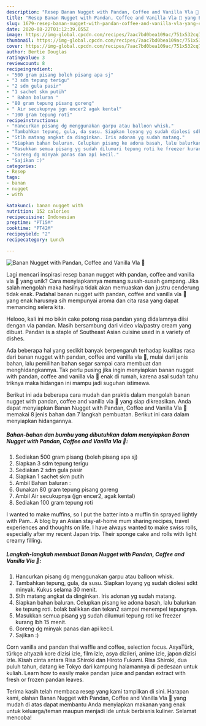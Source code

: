 ```yaml
---
description: "Resep Banan Nugget with Pandan, Coffee and Vanilla Vla 🍌 yang Enak Banget"
title: "Resep Banan Nugget with Pandan, Coffee and Vanilla Vla 🍌 yang Enak Banget"
slug: 1679-resep-banan-nugget-with-pandan-coffee-and-vanilla-vla-yang-enak-banget
date: 2020-08-22T01:12:39.055Z
image: https://img-global.cpcdn.com/recipes/7aac7bd0bea109ac/751x532cq70/banan-nugget-with-pandan-coffee-and-vanilla-vla-🍌-foto-resep-utama.jpg
thumbnail: https://img-global.cpcdn.com/recipes/7aac7bd0bea109ac/751x532cq70/banan-nugget-with-pandan-coffee-and-vanilla-vla-🍌-foto-resep-utama.jpg
cover: https://img-global.cpcdn.com/recipes/7aac7bd0bea109ac/751x532cq70/banan-nugget-with-pandan-coffee-and-vanilla-vla-🍌-foto-resep-utama.jpg
author: Bertie Douglas
ratingvalue: 3
reviewcount: 8
recipeingredient:
- "500 gram pisang boleh pisang apa sj"
- "3 sdm tepung terigu"
- "2 sdm gula pasir"
- "1 sachet skm putih"
- " Bahan baluran "
- "80 gram tepung pisang goreng"
- " Air secukupnya jgn encer2 agak kental"
- "100 gram tepung roti"
recipeinstructions:
- "Hancurkan pisang dg menggunakan garpu atau balloon whisk."
- "Tambahkan tepung, gula, da susu. Siapkan loyang yg sudah diolesi sdkt minyak. Kukus selama 30 menit."
- "Stlh matang angkat da dinginkan. Iris adonan yg sudah matang."
- "Siapkan bahan baluran. Celupkan pisang ke adona basah, lalu balurkan ke tepung roti. bolak balikkan dan tekan2 sampai menempel tepungnya."
- "Masukkan semua pisang yg sudah dilumuri tepung roti ke freezer kurang lbh 15 menit."
- "Goreng dg minyak panas dan api kecil."
- "Sajikan :)"
categories:
- Resep
tags:
- banan
- nugget
- with

katakunci: banan nugget with 
nutrition: 152 calories
recipecuisine: Indonesian
preptime: "PT15M"
cooktime: "PT42M"
recipeyield: "2"
recipecategory: Lunch

---
```



![Banan Nugget with Pandan, Coffee and Vanilla Vla 🍌](https://img-global.cpcdn.com/recipes/7aac7bd0bea109ac/751x532cq70/banan-nugget-with-pandan-coffee-and-vanilla-vla-🍌-foto-resep-utama.jpg)

Lagi mencari inspirasi resep banan nugget with pandan, coffee and vanilla vla 🍌 yang unik? Cara menyiapkannya memang susah-susah gampang. Jika salah mengolah maka hasilnya tidak akan memuaskan dan justru cenderung tidak enak. Padahal banan nugget with pandan, coffee and vanilla vla 🍌 yang enak harusnya sih mempunyai aroma dan cita rasa yang dapat memancing selera kita.

Helooo, kali ini mo bikin cake potong rasa pandan yang didalamnya diisi dengan vla pandan. Masih bersambung dari video vla/pastry cream yang dibuat. Pandan is a staple of Southeast Asian cuisine used in a variety of dishes.

Ada beberapa hal yang sedikit banyak berpengaruh terhadap kualitas rasa dari banan nugget with pandan, coffee and vanilla vla 🍌, mulai dari jenis bahan, lalu pemilihan bahan segar sampai cara membuat dan menghidangkannya. Tak perlu pusing jika ingin menyiapkan banan nugget with pandan, coffee and vanilla vla 🍌 enak di rumah, karena asal sudah tahu triknya maka hidangan ini mampu jadi suguhan istimewa.


Berikut ini ada beberapa cara mudah dan praktis dalam mengolah banan nugget with pandan, coffee and vanilla vla 🍌 yang siap dikreasikan. Anda dapat menyiapkan Banan Nugget with Pandan, Coffee and Vanilla Vla 🍌 memakai 8 jenis bahan dan 7 langkah pembuatan. Berikut ini cara dalam menyiapkan hidangannya.

<!--inarticleads1-->

##### Bahan-bahan dan bumbu yang dibutuhkan dalam menyiapkan Banan Nugget with Pandan, Coffee and Vanilla Vla 🍌:

1. Sediakan 500 gram pisang (boleh pisang apa sj)
1. Siapkan 3 sdm tepung terigu
1. Sediakan 2 sdm gula pasir
1. Siapkan 1 sachet skm putih
1. Ambil  Bahan baluran :
1. Gunakan 80 gram tepung pisang goreng
1. Ambil  Air secukupnya (jgn encer2, agak kental)
1. Sediakan 100 gram tepung roti


I wanted to make muffins, so I put the batter into a muffin tin sprayed lightly with Pam.. A blog by an Asian stay-at-home mum sharing recipes, travel experiences and thoughts on life. I have always wanted to make swiss rolls, especially after my recent Japan trip. Their sponge cake and rolls with light creamy filling. 

<!--inarticleads2-->

##### Langkah-langkah membuat Banan Nugget with Pandan, Coffee and Vanilla Vla 🍌:

1. Hancurkan pisang dg menggunakan garpu atau balloon whisk.
1. Tambahkan tepung, gula, da susu. Siapkan loyang yg sudah diolesi sdkt minyak. Kukus selama 30 menit.
1. Stlh matang angkat da dinginkan. Iris adonan yg sudah matang.
1. Siapkan bahan baluran. Celupkan pisang ke adona basah, lalu balurkan ke tepung roti. bolak balikkan dan tekan2 sampai menempel tepungnya.
1. Masukkan semua pisang yg sudah dilumuri tepung roti ke freezer kurang lbh 15 menit.
1. Goreng dg minyak panas dan api kecil.
1. Sajikan :)


Corn vanilla and pandan thai waffle and coffee, selection focus. AsyaTürk, türkçe altyazılı kore dizisi izle, film izle, asya dizileri, anime izle, japon dizisi izle. Kisah cinta antara Risa Shiroki dan Hiroto Fukami. Risa Shiroki, dua puluh tahun, datang ke Tokyo dari kampung halamannya di pedesaan untuk kuliah. Learn how to easily make pandan juice and pandan extract with fresh or frozen pandan leaves. 

Terima kasih telah membaca resep yang kami tampilkan di sini. Harapan kami, olahan Banan Nugget with Pandan, Coffee and Vanilla Vla 🍌 yang mudah di atas dapat membantu Anda menyiapkan makanan yang enak untuk keluarga/teman maupun menjadi ide untuk berbisnis kuliner. Selamat mencoba!
